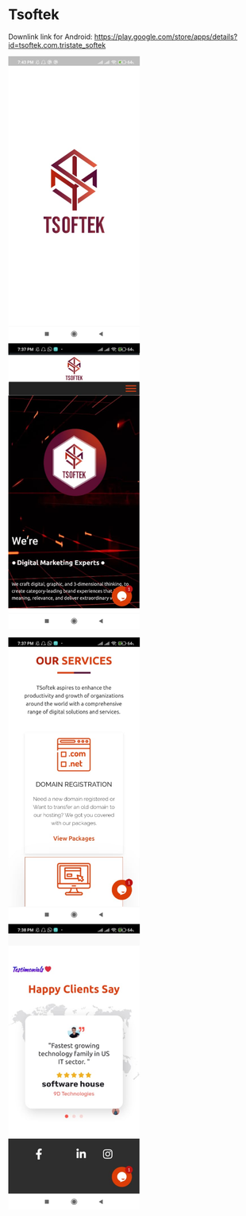 # Tsoftek

Downlink link for Android: https://play.google.com/store/apps/details?id=tsoftek.com.tristate_softek

<img src="images/1.jpeg" width=265, height:270>  &nbsp;   &nbsp; <img src="images/2.jpeg" width=265, height:270> 

<img src="images/3.jpeg" width=265, height:270>  &nbsp;   &nbsp; <img src="images/4.jpeg" width=265, height:270>

